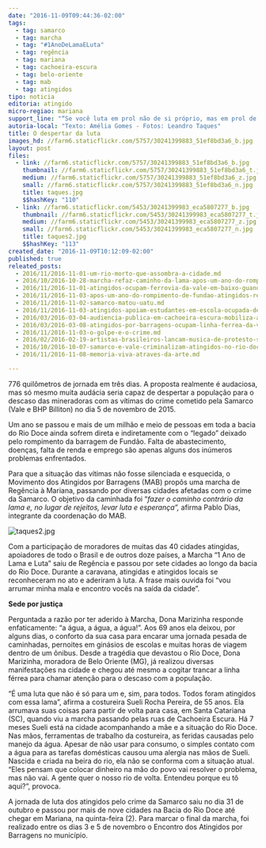```yaml
---
date: "2016-11-09T09:44:36-02:00"
tags:
  - tag: samarco
  - tag: marcha
  - tag: "#1AnoDeLamaELuta"
  - tag: regência
  - tag: mariana
  - tag: cachoeira-escura
  - tag: belo-oriente
  - tag: mab
  - tag: atingidos
tipo: noticia
editoria: atingido
micro-regiao: mariana
support_line: "“Se você luta em prol não de si próprio, mas em prol de todos, você ganha a guerra”, afirma Sueli Rocha, atingida pelo rompimento da barragem da Samarco (Vale/BHP Billiton)"
autoria-local: "Texto: Amélia Gomes - Fotos: Leandro Taques"
title: O despertar da luta
images_hd: //farm6.staticflickr.com/5757/30241399883_51ef8bd3a6_b.jpg
layout: post
files:
  - link: //farm6.staticflickr.com/5757/30241399883_51ef8bd3a6_b.jpg
    thumbnail: //farm6.staticflickr.com/5757/30241399883_51ef8bd3a6_t.jpg
    medium: //farm6.staticflickr.com/5757/30241399883_51ef8bd3a6_z.jpg
    small: //farm6.staticflickr.com/5757/30241399883_51ef8bd3a6_n.jpg
    title: taques.jpg
    $$hashKey: "110"
  - link: //farm6.staticflickr.com/5453/30241399983_eca5807277_b.jpg
    thumbnail: //farm6.staticflickr.com/5453/30241399983_eca5807277_t.jpg
    medium: //farm6.staticflickr.com/5453/30241399983_eca5807277_z.jpg
    small: //farm6.staticflickr.com/5453/30241399983_eca5807277_n.jpg
    title: taques2.jpg
    $$hashKey: "113"
created_date: "2016-11-09T10:12:09-02:00"
published: true
releated_posts:
  - 2016/11/2016-11-01-um-rio-morto-que-assombra-a-cidade.md
  - 2016/10/2016-10-28-marcha-refaz-caminho-da-lama-apos-um-ano-do-rompimento-de-fundao.md
  - 2016/11/2016-11-01-atingidos-ocupam-ferrovia-da-vale-em-baixo-guandu-es.md
  - 2016/11/2016-11-03-apos-um-ano-do-rompimento-de-fundao-atingidos-realizam-encontro-em-mariana.md
  - 2016/11/2016-11-02-samarco-matou-uatu.md
  - 2016/11/2016-11-03-atingidos-apoiam-estudantes-em-escola-ocupada-de-mariana-mg.md
  - 2016/03/2016-03-04-audiencia-publica-em-cachoeira-escura-mobiliza-atingidos.md
  - 2016/03/2016-03-08-atingidos-por-barragens-ocupam-linha-ferrea-da-vale.md
  - 2016/11/2016-11-03-o-golpe-e-o-crime.md
  - 2016/02/2016-02-19-artistas-brasileiros-lancam-musica-de-protesto-sobre-mariana.md
  - 2016/10/2016-10-07-samarco-e-vale-criminalizam-atingidos-no-rio-doce.md
  - 2016/11/2016-11-08-memoria-viva-atraves-da-arte.md

---
```

<p>776 quil&ocirc;metros de jornada em tr&ecirc;s dias. A proposta realmente &eacute; audaciosa, mas s&oacute; mesmo muita aud&aacute;cia seria capaz de despertar a popula&ccedil;&atilde;o para o descaso das mineradoras com as v&iacute;timas do crime cometido pela Samarco (Vale e BHP Billiton) no dia 5 de novembro de 2015.</p>

<p>Um ano se passou e mais de um milh&atilde;o e meio de pessoas em toda a bacia do Rio Doce ainda sofrem direta e indiretamente com o &ldquo;legado&rdquo; deixado pelo rompimento da barragem de Fund&atilde;o. Falta de abastecimento, doen&ccedil;as, falta de renda e emprego s&atilde;o apenas alguns dos in&uacute;meros problemas enfrentados.</p>

<p>Para que a situa&ccedil;&atilde;o das v&iacute;timas n&atilde;o fosse silenciada e esquecida, o Movimento dos Atingidos por Barragens (MAB) prop&ocirc;s uma marcha de Reg&ecirc;ncia &agrave; Mariana, passando por diversas cidades afetadas com o crime da Samarco. O objetivo da caminhada foi &ldquo;<em>fazer o caminho contr&aacute;rio da lama e, </em><em>no lugar de rejeitos</em><em>, levar luta e esperan&ccedil;a&rdquo;,</em> afirma Pablo Dias, integrante da coordena&ccedil;&atilde;o do MAB.</p>

<p><img alt="taques2.jpg" src="//farm6.staticflickr.com/5453/30241399983_eca5807277_b.jpg" /></p>

<p>Com a participa&ccedil;&atilde;o de moradores de muitas das 40 cidades atingidas, apoiadores de todo o Brasil e de outros doze pa&iacute;ses, a Marcha &ldquo;1 Ano de Lama e Luta&rdquo; saiu de Reg&ecirc;ncia e passou por sete cidades ao longo da bacia do Rio Doce. Durante a caravana, atingidas e atingidos locais se reconheceram no ato e aderiram &agrave; luta. A frase mais ouvida foi &ldquo;vou arrumar minha mala e encontro voc&ecirc;s na sa&iacute;da da cidade&rdquo;.</p>

<p><strong>Sede por justi&ccedil;a </strong></p>

<p>Perguntada a raz&atilde;o por ter aderido &agrave; Marcha, Dona Marizinha responde enfaticamente: &ldquo;a &aacute;gua, a &aacute;gua, a &aacute;gua!&rdquo;. Aos 69 anos ela deixou, por alguns dias, o conforto da sua casa para encarar uma jornada pesada de caminhadas, pernoites em gin&aacute;sios de escolas e muitas horas de viagem dentro de um &ocirc;nibus. Desde a trag&eacute;dia que devastou o Rio Doce, Dona Marizinha, moradora de Belo Oriente (MG), j&aacute; realizou diversas manifesta&ccedil;&otilde;es na cidade e chegou at&eacute; mesmo a cogitar trancar a linha f&eacute;rrea para chamar aten&ccedil;&atilde;o para o descaso com a popula&ccedil;&atilde;o.</p>

<p>&ldquo;&Eacute; uma luta que n&atilde;o &eacute; s&oacute; para um e, sim, para todos. Todos foram atingidos com essa lama&rdquo;, afirma a costureira Sueli Rocha Pereira, de 55 anos. Ela arrumava suas coisas para partir de volta para casa, em Santa Catariana (SC), quando viu a marcha passando pelas ruas de Cachoeira Escura. H&aacute; 7 meses Sueli est&aacute; na cidade acompanhando a m&atilde;e e a situa&ccedil;&atilde;o do Rio Doce. Nas m&atilde;os, ferramentas de trabalho da costureira, as feridas causadas pelo manejo da &aacute;gua. Apesar de n&atilde;o usar para consumo, o simples contato com a &aacute;gua para as tarefas dom&eacute;sticas causou uma alergia nas m&atilde;os de Sueli. Nascida e criada na beira do rio, ela n&atilde;o se conforma com a situa&ccedil;&atilde;o atual. &ldquo;Eles pensam que colocar dinheiro na m&atilde;o do povo vai resolver o problema, mas n&atilde;o vai. A gente quer o nosso rio de volta. Entendeu porque eu t&ocirc; aqui?&rdquo;, provoca.</p>

<p>A jornada de luta dos atingidos pelo crime da Samarco saiu no dia 31 de outubro e passou por mais de nove cidades na Bacia do Rio Doce at&eacute; chegar em Mariana, na quinta-feira (2). Para marcar o final da marcha, foi realizado entre os dias 3 e 5 de novembro o Encontro dos Atingidos por Barragens no munic&iacute;pio.&nbsp;</p>

